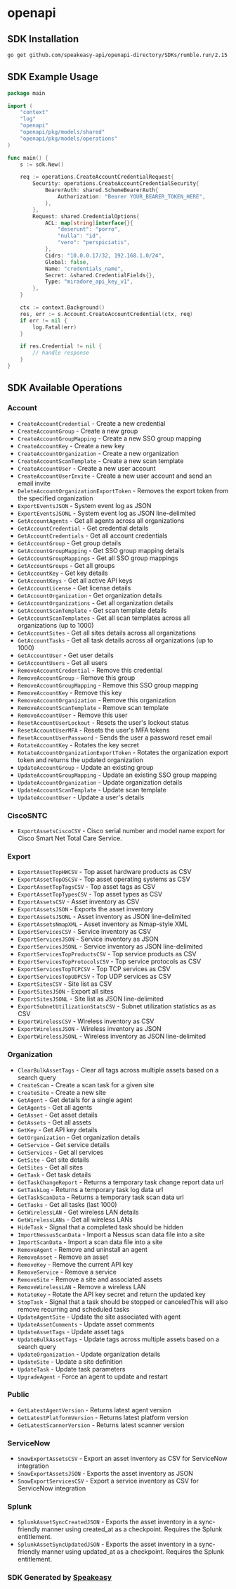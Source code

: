# openapi

<!-- Start SDK Installation -->
## SDK Installation

```bash
go get github.com/speakeasy-api/openapi-directory/SDKs/rumble.run/2.15.0/go
```
<!-- End SDK Installation -->

## SDK Example Usage
<!-- Start SDK Example Usage -->
```go
package main

import (
    "context"
    "log"
    "openapi"
    "openapi/pkg/models/shared"
    "openapi/pkg/models/operations"
)

func main() {
    s := sdk.New()

    req := operations.CreateAccountCredentialRequest{
        Security: operations.CreateAccountCredentialSecurity{
            BearerAuth: shared.SchemeBearerAuth{
                Authorization: "Bearer YOUR_BEARER_TOKEN_HERE",
            },
        },
        Request: shared.CredentialOptions{
            ACL: map[string]interface{}{
                "deserunt": "porro",
                "nulla": "id",
                "vero": "perspiciatis",
            },
            Cidrs: "10.0.0.17/32, 192.168.1.0/24",
            Global: false,
            Name: "credentials_name",
            Secret: &shared.CredentialFields{},
            Type: "miradore_api_key_v1",
        },
    }

    ctx := context.Background()
    res, err := s.Account.CreateAccountCredential(ctx, req)
    if err != nil {
        log.Fatal(err)
    }

    if res.Credential != nil {
        // handle response
    }
}
```
<!-- End SDK Example Usage -->

<!-- Start SDK Available Operations -->
## SDK Available Operations


### Account

* `CreateAccountCredential` - Create a new credential
* `CreateAccountGroup` - Create a new group
* `CreateAccountGroupMapping` - Create a new SSO group mapping
* `CreateAccountKey` - Create a new key
* `CreateAccountOrganization` - Create a new organization
* `CreateAccountScanTemplate` - Create a new scan template
* `CreateAccountUser` - Create a new user account
* `CreateAccountUserInvite` - Create a new user account and send an email invite
* `DeleteAccountOrganizationExportToken` - Removes the export token from the specified organization
* `ExportEventsJSON` - System event log as JSON
* `ExportEventsJSONL` - System event log as JSON line-delimited
* `GetAccountAgents` - Get all agents across all organizations
* `GetAccountCredential` - Get credential details
* `GetAccountCredentials` - Get all account credentials
* `GetAccountGroup` - Get group details
* `GetAccountGroupMapping` - Get SSO group mapping details
* `GetAccountGroupMappings` - Get all SSO group mappings
* `GetAccountGroups` - Get all groups
* `GetAccountKey` - Get key details
* `GetAccountKeys` - Get all active API keys
* `GetAccountLicense` - Get license details
* `GetAccountOrganization` - Get organization details
* `GetAccountOrganizations` - Get all organization details
* `GetAccountScanTemplate` - Get scan template details
* `GetAccountScanTemplates` - Get all scan templates across all organizations (up to 1000)
* `GetAccountSites` - Get all sites details across all organizations
* `GetAccountTasks` - Get all task details across all organizations (up to 1000)
* `GetAccountUser` - Get user details
* `GetAccountUsers` - Get all users
* `RemoveAccountCredential` - Remove this credential
* `RemoveAccountGroup` - Remove this group
* `RemoveAccountGroupMapping` - Remove this SSO group mapping
* `RemoveAccountKey` - Remove this key
* `RemoveAccountOrganization` - Remove this organization
* `RemoveAccountScanTemplate` - Remove scan template
* `RemoveAccountUser` - Remove this user
* `ResetAccountUserLockout` - Resets the user's lockout status
* `ResetAccountUserMFA` - Resets the user's MFA tokens
* `ResetAccountUserPassword` - Sends the user a password reset email
* `RotateAccountKey` - Rotates the key secret
* `RotateAccountOrganizationExportToken` - Rotates the organization export token and returns the updated organization
* `UpdateAccountGroup` - Update an existing group
* `UpdateAccountGroupMapping` - Update an existing SSO group mapping
* `UpdateAccountOrganization` - Update organization details
* `UpdateAccountScanTemplate` - Update scan template
* `UpdateAccountUser` - Update a user's details

### CiscoSNTC

* `ExportAssetsCiscoCSV` - Cisco serial number and model name export for Cisco Smart Net Total Care Service.

### Export

* `ExportAssetTopHWCSV` - Top asset hardware products as CSV
* `ExportAssetTopOSCSV` - Top asset operating systems as CSV
* `ExportAssetTopTagsCSV` - Top asset tags as CSV
* `ExportAssetTopTypesCSV` - Top asset types as CSV
* `ExportAssetsCSV` - Asset inventory as CSV
* `ExportAssetsJSON` - Exports the asset inventory
* `ExportAssetsJSONL` - Asset inventory as JSON line-delimited
* `ExportAssetsNmapXML` - Asset inventory as Nmap-style XML
* `ExportServicesCSV` - Service inventory as CSV
* `ExportServicesJSON` - Service inventory as JSON
* `ExportServicesJSONL` - Service inventory as JSON line-delimited
* `ExportServicesTopProductsCSV` - Top service products as CSV
* `ExportServicesTopProtocolsCSV` - Top service protocols as CSV
* `ExportServicesTopTCPCSV` - Top TCP services as CSV
* `ExportServicesTopUDPCSV` - Top UDP services as CSV
* `ExportSitesCSV` - Site list as CSV
* `ExportSitesJSON` - Export all sites
* `ExportSitesJSONL` - Site list as JSON line-delimited
* `ExportSubnetUtilizationStatsCSV` - Subnet utilization statistics as as CSV
* `ExportWirelessCSV` - Wireless inventory as CSV
* `ExportWirelessJSON` - Wireless inventory as JSON
* `ExportWirelessJSONL` - Wireless inventory as JSON line-delimited

### Organization

* `ClearBulkAssetTags` - Clear all tags across multiple assets based on a search query
* `CreateScan` - Create a scan task for a given site
* `CreateSite` - Create a new site
* `GetAgent` - Get details for a single agent
* `GetAgents` - Get all agents
* `GetAsset` - Get asset details
* `GetAssets` - Get all assets
* `GetKey` - Get API key details
* `GetOrganization` - Get organization details
* `GetService` - Get service details
* `GetServices` - Get all services
* `GetSite` - Get site details
* `GetSites` - Get all sites
* `GetTask` - Get task details
* `GetTaskChangeReport` - Returns a temporary task change report data url
* `GetTaskLog` - Returns a temporary task log data url
* `GetTaskScanData` - Returns a temporary task scan data url
* `GetTasks` - Get all tasks (last 1000)
* `GetWirelessLAN` - Get wireless LAN details
* `GetWirelessLANs` - Get all wireless LANs
* `HideTask` - Signal that a completed task should be hidden
* `ImportNessusScanData` - Import a Nessus scan data file into a site
* `ImportScanData` - Import a scan data file into a site
* `RemoveAgent` - Remove and uninstall an agent
* `RemoveAsset` - Remove an asset
* `RemoveKey` - Remove the current API key
* `RemoveService` - Remove a service
* `RemoveSite` - Remove a site and associated assets
* `RemoveWirelessLAN` - Remove a wireless LAN
* `RotateKey` - Rotate the API key secret and return the updated key
* `StopTask` - Signal that a task should be stopped or canceledThis will also remove recurring and scheduled tasks
* `UpdateAgentSite` - Update the site associated with agent
* `UpdateAssetComments` - Update asset comments
* `UpdateAssetTags` - Update asset tags
* `UpdateBulkAssetTags` - Update tags across multiple assets based on a search query
* `UpdateOrganization` - Update organization details
* `UpdateSite` - Update a site definition
* `UpdateTask` - Update task parameters
* `UpgradeAgent` - Force an agent to update and restart

### Public

* `GetLatestAgentVersion` - Returns latest agent version
* `GetLatestPlatformVersion` - Returns latest platform version
* `GetLatestScannerVersion` - Returns latest scanner version

### ServiceNow

* `SnowExportAssetsCSV` - Export an asset inventory as CSV for ServiceNow integration
* `SnowExportAssetsJSON` - Exports the asset inventory as JSON
* `SnowExportServicesCSV` - Export a service inventory as CSV for ServiceNow integration

### Splunk

* `SplunkAssetSyncCreatedJSON` - Exports the asset inventory in a sync-friendly manner using created_at as a checkpoint. Requires the Splunk entitlement.
* `SplunkAssetSyncUpdatedJSON` - Exports the asset inventory in a sync-friendly manner using updated_at as a checkpoint. Requires the Splunk entitlement.
<!-- End SDK Available Operations -->

### SDK Generated by [Speakeasy](https://docs.speakeasyapi.dev/docs/using-speakeasy/client-sdks)
